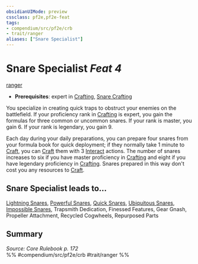 ```yaml
---
obsidianUIMode: preview
cssclass: pf2e,pf2e-feat
tags:
- compendium/src/pf2e/crb
- trait/ranger
aliases: ["Snare Specialist"]
---
```

# Snare Specialist  *Feat 4*  
[ranger](rules/traits/ranger.md "Ranger Class Trait")  

- **Prerequisites**: expert in [Crafting](compendium/skills.md#Crafting), [Snare Crafting](compendium/feats/snare-crafting.md)

You specialize in creating quick traps to obstruct your enemies on the battlefield. If your proficiency rank in [Crafting](compendium/skills.md#Crafting) is expert, you gain the formulas for three common or uncommon snares. If your rank is master, you gain 6. If your rank is legendary, you gain 9.

Each day during your daily preparations, you can prepare four snares from your formula book for quick deployment; if they normally take 1 minute to [Craft](rules/actions/craft.md), you can [Craft](rules/actions/craft.md) them with 3 [Interact](rules/actions/interact.md) actions. The number of snares increases to six if you have master proficiency in [Crafting](compendium/skills.md#Crafting) and eight if you have legendary proficiency in [Crafting](compendium/skills.md#Crafting). Snares prepared in this way don't cost you any resources to [Craft](rules/actions/craft.md).

## Snare Specialist leads to...

[Lightning Snares](compendium/feats/lightning-snares.md), [Powerful Snares](compendium/feats/powerful-snares.md), [Quick Snares](compendium/feats/quick-snares.md), [Ubiquitous Snares](compendium/feats/ubiquitous-snares.md), [Impossible Snares](compendium/feats/impossible-snares-apg.md), Trapsmith Dedication, Finessed Features, Gear Gnash, Propeller Attachment, Recycled Cogwheels, Repurposed Parts

## Summary

*Source: Core Rulebook p. 172*  
%% #compendium/src/pf2e/crb #trait/ranger %%